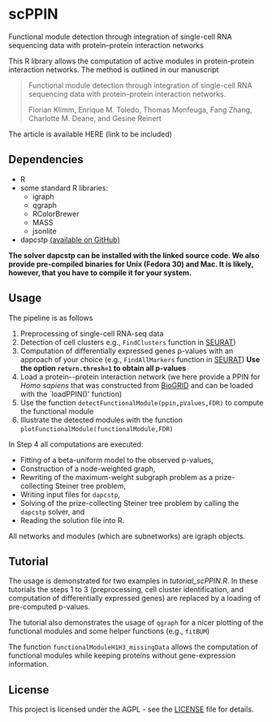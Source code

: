 # scPPIN
Functional module detection through integration of single-cell RNA sequencing data with protein–protein interaction networks

This R library allows the computation of active modules in protein-protein interaction networks. The method is outlined in our manuscript

> Functional module detection through integration of single-cell RNA sequencing data with protein–protein interaction networks.
>
> Florian Klimm, Enrique M. Toledo, Thomas Monfeuga, Fang Zhang, Charlotte M. Deane, and Gesine Reinert

The article is available HERE (link to be included)

## Dependencies
* R
* some standard R libraries:
    * igraph
    * qgraph
    * RColorBrewer
    * MASS
    * jsonlite
* dapcstp [(available on GitHub)](https://github.com/mluipersbeck/dapcstp)

**The solver dapcstp can be installed with the linked source code. We also provide pre-compiled binaries for Unix (Fedora 30) and Mac. It is likely, however, that you have to compile it for your system.**

## Usage

The pipeline is as follows
1. Preprocessing of single-cell RNA-seq data
2. Detection of cell clusters e.g., `FindClusters` function in [SEURAT](https://satijalab.org/seurat/))
3. Computation of differentially expressed genes p-values with an approach of your choice (e.g., `FindAllMarkers` function in [SEURAT](https://satijalab.org/seurat/)) **Use the option `return.thresh=1` to obtain all p-values**
4. Load a protein--protein interaction network (we here provide a PPIN for *Homo sapiens* that was constructed from [BioGRID](https://thebiogrid.org/) and can be loaded with the `loadPPIN()' function)
5. Use the function `detectFunctionalModule(ppin,pValues,FDR)` to compute the functional module
6. Illustrate the detected modules with the function `plotFunctionalModule(functionalModule,FDR)`

In Step 4 all computations are executed:
* Fitting of a beta-uniform model to the observed p-values,
* Construction of a node-weighted graph,
* Rewriting of the maximum-weight subgraph problem as a prize-collecting Steiner tree problem,
* Writing input files for `dapcstp`,
* Solving of the prize-collecting Steiner tree problem by calling the `dapcstp` solver, and
* Reading the solution file into R.

All networks and modules (which are subnetworks) are igraph objects.

## Tutorial

The usage is demonstrated for two examples in *tutorial_scPPIN.R*. In these tutorials the steps 1 to 3 (preprocessing, cell cluster identification, and computation of differentially expressed genes) are replaced by a loading of pre-computed p-values.

The tutorial also demonstrates the usage of `qgraph` for a nicer plotting of the functional modules and some helper functions (e.g., `fitBUM`)

The function `functionalModuleH1H3_missingData` allows the computation of functional modules while keeping proteins without gene-expression information.

[logo]: https://github.com/floklimm/scPPIN/images/activeModuleExampleMissingData.pdf "Example functional module with missing gene-expression information"


## License
This project is licensed under the AGPL - see the [LICENSE](https://github.com/floklimm/scPPIN/blob/master/LICENSE) file for details.
